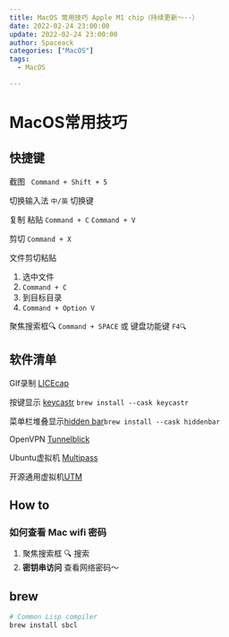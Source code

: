 ```yaml
---
title: MacOS 常用技巧 Apple M1 chip（持续更新～··）
date: 2022-02-24 23:00:00
update: 2022-02-24 23:00:00
author: Spaceack
categories: ["MacOS"]
tags: 
  - MacOS

---
```


# MacOS常用技巧

## 快捷键

截图 ` Command + Shift + 5`

切换输入法 `中/英` 切换键

复制 粘贴 `Command + C` `Command + V`

剪切 `Command + X`

文件剪切粘贴

  1. 选中文件
  2. `Command + C`
  3. 到目标目录
  4. `Command + Option V`

聚焦搜索框🔍 `Command + SPACE` 或 键盘功能键 `F4🔍`

## 软件清单

GIf录制 [LICEcap](https://www.cockos.com/licecap/)

按键显示 [keycastr](https://github.com/keycastr/keycastr) `brew install --cask keycastr`

菜单栏堆叠显示[hidden bar](https://github.com/dwarvesf/hidden)`brew install --cask hiddenbar`

OpenVPN [Tunnelblick](https://tunnelblick.net/)

Ubuntu虚拟机 [Multipass](https://multipass.run/)

开源通用虚拟机[UTM](https://mac.getutm.app/)

## How to

### 如何查看 Mac wifi 密码

1. 聚焦搜索框 🔍 搜索
2. **密钥串访问** 查看网络密码～

## brew

```zsh
# Common Lisp compiler
brew install sbcl
```
